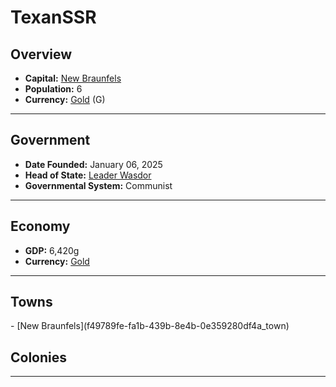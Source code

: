 <!--UNDEDITED FILE, remove this entire line if this file has been edited!-->
# <!--NAME-->TexanSSR<!--NAME-->

## Overview

- **Capital:** <!--CAPITAL_LINK-->[New Braunfels](f49789fe-fa1b-439b-8e4b-0e359280df4a_town)<!--CAPITAL_LINK-->
- **Population:** <!--POPULATION-->6<!--POPULATION-->
- **Currency:** <!--CURRENCY_LINK-->[Gold](Gold_currency)<!--CURRENCY_LINK--> (<!--CURRENCY_ABV-->G<!--CURRENCY_ABV-->)

---

## Government

- **Date Founded:** <!--FOUNDED-->January 06, 2025<!--FOUNDED-->
- **Head of State:** <!--LEADER_TITLE_LINK-->[Leader Wasdor](Wasdor_user)<!--LEADER_TITLE_LINK-->
- **Governmental System:** <!--GOVERNMENT-->Communist<!--GOVERNMENT-->

---

## Economy

- **GDP:** <!--GDP-->6,420g<!--GDP-->
- **Currency:** <!--CURRENCY_LINK-->[Gold](Gold_currency)<!--CURRENCY_LINK-->

---

## Towns

<!--TOWNS-->- [New Braunfels](f49789fe-fa1b-439b-8e4b-0e359280df4a_town)<!--TOWNS-->

## Colonies

<!--COLONIES--><!--COLONIES-->

---